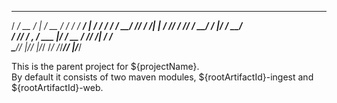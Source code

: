    __________  ___    ____  __  _________   ________
  / ____/ __ \/   |  / __ \/ / / / ____/ | / / ____/
 / / __/ /_/ / /| | / /_/ / /_/ / __/ /  |/ / __/   
/ /_/ / _, _/ ___ |/ ____/ __  / /___/ /|  / /___   
\____/_/ |_/_/  |_/_/   /_/ /_/_____/_/ |_/_____/   
                                                    
                                                                           
                                                                           
																		   
This is the parent project for ${projectName}.  
By default it consists of two maven modules, ${rootArtifactId}-ingest and ${rootArtifactId}-web.
